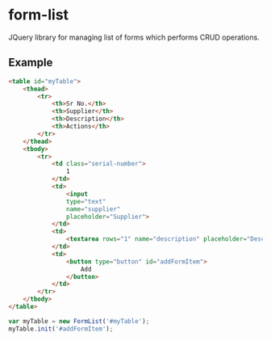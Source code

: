 # form-list
JQuery library for managing list of forms which performs CRUD operations.

## Example
```html
<table id="myTable">
  	<thead>
    	<tr>
			<th>Sr No.</th>	
			<th>Supplier</th>
			<th>Description</th>
			<th>Actions</th>
    	</tr>
  	</thead>
	<tbody>
	  	<tr>
			<td class="serial-number">
				1
			</td>
			<td>
				<input
				type="text"
				name="supplier"
				placeholder="Supplier">
			</td>
			<td>
				<textarea rows="1" name="description" placeholder="Description"></textarea>
			</td>
			<td>
				<button type="button" id="addFormItem">
					Add
				</button>
			</td>
		</tr>
	</tbody>
</table>
```
```js
var myTable = new FormList('#myTable');
myTable.init('#addFormItem');
```
